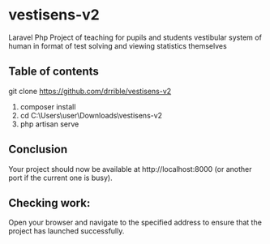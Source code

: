 # vestisens-v2
 Laravel Php Project of teaching for pupils and students vestibular system of human in format of test solving and viewing statistics themselves 
## Table of contents

git clone https://github.com/drrible/vestisens-v2
1) composer install
2) cd C:\\Users\user\Downloads\vestisens-v2
3) php artisan serve
## Conclusion

Your project should now be available at http://localhost:8000 (or another port if the current one is busy).

## Checking work:
Open your browser and navigate to the specified address to ensure that the project has launched successfully.
